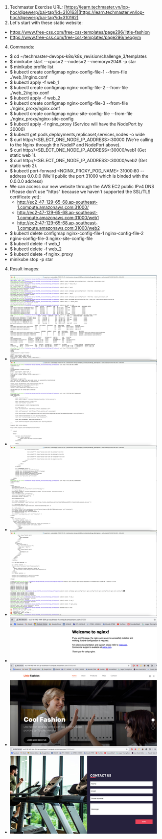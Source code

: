 1. Techmaster Exercise URL: [https://learn.techmaster.vn/lop-hoc/djgewerp/bai-tap?id=310163](https://learn.techmaster.vn/lop-hoc/djgewerp/bai-tap?id=310162)
2. Let's start with these static website:
- https://www.free-css.com/free-css-templates/page296/little-fashion
- https://www.free-css.com/free-css-templates/page296/neogym
4. Commands:
- $ cd ~/techmaster-devops-k8s/k8s_revision/challenge_3/templates
- $ minikube start --cpus=2 --nodes=2 --memory=2048 -p star
- $ minikube profile list
- $ kubectl create configmap nginx-config-file-1 --from-file ./web_1/nginx.conf
- $ kubectl apply -f web_1
- $ kubectl create configmap nginx-config-file-2 --from-file ./web_2/nginx.conf
- $ kubectl apply -f web_2
- $ kubectl create configmap nginx-config-file-3 --from-file ./nginx_proxy/nginx.conf
- $ kubectl create configmap nginx-site-config-file --from-file ./nginx_proxy/nginx-site-config
- $ kubectl apply -f nginx_proxy (Service will have the NodePort by 30000)
- $ kubectl get pods,deployments,replicaset,services,nodes -o wide
- $ curl http://<SELECT_ONE_NODE_IP_ADDRESS>:30000 (We're calling to the Nginx through the NodeIP and NodePort above).
- $ curl http://<SELECT_ONE_NODE_IP_ADDRESS>:30000/web1 (Get static web 1).
- $ curl http://<SELECT_ONE_NODE_IP_ADDRESS>:30000/web2 (Get static web 2).
- $ kubectl port-forward <NGINX_PROXY_POD_NAME> 31000:80 --address 0.0.0.0 (We'll public the port 31000 which is binded with the 0.0.0.0 address)
- We can access our new website through the AWS EC2 public IPv4 DNS (Please don't use "https" because we haven't supported the SSL/TLS certificate yet):
  - http://ec2-47-129-65-68.ap-southeast-1.compute.amazonaws.com:31000/
  - http://ec2-47-129-65-68.ap-southeast-1.compute.amazonaws.com:31000/web1
  - http://ec2-47-129-65-68.ap-southeast-1.compute.amazonaws.com:31000/web2 
- $ kubectl delete configmap nginx-config-file-1 nginx-config-file-2 nginx-config-file-3 nginx-site-config-file
- $ kubectl delete -f web_1 
- $ kubectl delete -f web_2
- $ kubectl delete -f nginx_proxy
- minikube stop -p star
4. Result images:
  - ![Ảnh 1](./images/1.png)
  - ![Ảnh 2](./images/2.png)
  - ![Ảnh 3](./images/3.png)
  - ![Ảnh 4](./images/4.png)
  - ![Ảnh 5](./images/5.png)
  - ![Ảnh 6](./images/6.png)
  - ![Ảnh 7](./images/7.png)
